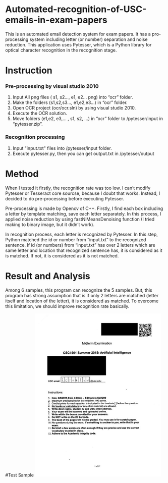 # Automated-recognition-of-USC-emails-in-exam-papers
This is an automated email detection system for exam papers. It has a pro-processing system including letter (or number) separation and noise reduction. This application uses Pytesser, which is a Python library for optical character recognition in the recognition stage.
# Instruction
### Pre-processing by visual studio 2010
1. Input All png files ( s1, s2…, e1, e2… png) into “ocr” folder. 
2. Make the folders (s1,s2,s3…, e1,e2,e3…) in “ocr” folder.
2. Open OCR project (ocr/ocr.sln) by using visual studio 2010.  
3. Execute the OCR solution.
4. Move folders (e1,e2, e3,… , s1, s2, …) in “ocr” folder to /pytesser/input in “pytesser.zip”.

### Recognition processing 
1. Input "input.txt" files into /pytesser/input folder.
2. Execute pytesser.py, then you can get output.txt in /pytesser/output

# Method
When I tested it firstly, the recognition rate was too low. I can’t modify Pytesser or Tesseract core sourcse, because I doubt that works. Instead, I decided to do pre-processing before executing Pytesser.

Pre-processing is made by Opencv of C++. Firstly, I find each box including a letter by template matching, save each letter separately. In this process, I applied noise reduction by using fastNlMeansDenoising function (I tried making to binary image, but it didn’t work). 

In recognition process, each letter is recognized by Pytesser. In this step, Python matched the id or number from “input.txt” to the recognized sentence. If id (or numbers) from “input.txt” has over 2 letters which are same letter and location that recognized sentence has, it is considered as it is matched. If not, it is considered as it is not matched. 
# Result and Analysis
Among 6 samples, this program can recognize the 5 samples. But, this program has strong assumption that is if only 2 letters are matched (letter itself and location of the letter), it is considered as matched. To overcome this limitation, we should improve recognition rate basically.  

#Test Sample
<img src="https://github.com/chc2212/Automated-detection-of-USC-emails-in-exam-papers/blob/master/pic2.png" width="400">



